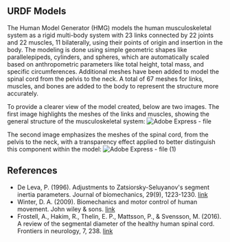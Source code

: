 ## URDF Models

The Human Model Generator (HMG) models the human musculoskeletal system as a rigid multi-body system with 23 links connected by 22 joints and 22 muscles, 11 bilaterally, using their points of origin and insertion in the body. The modeling is done using simple geometric shapes like parallelepipeds, cylinders, and spheres, which are automatically scaled based on anthropometric parameters like total height, total mass, and specific circumferences. Additional meshes have been added to model the spinal cord from the pelvis to the neck. A total of 67 meshes for links, muscles, and bones are added to the body to represent the structure more accurately.

To provide a clearer view of the model created, below are two images.
The first image highlights the meshes of the links and muscles, showing the general structure of the musculoskeletal system: 
![Adobe Express - file](https://github.com/user-attachments/assets/77644cde-a191-478c-a6fa-6bbf9e8d2c61)

The second image emphasizes the meshes of the spinal cord, from the pelvis to the neck, with a transparency effect applied to better distinguish this component within the model:
![Adobe Express - file (1)](https://github.com/user-attachments/assets/e60464be-d354-461b-b5c7-cfdada3df1eb)



 ## References
* De Leva, P. (1996). Adjustments to Zatsiorsky-Seluyanov's segment inertia parameters. Journal of biomechanics, 29(9), 1223-1230. [link](https://doi.org/10.1016/0021-9290(95)00178-6)
* Winter, D. A. (2009). Biomechanics and motor control of human movement. John wiley & sons. [link](https://books.google.it/books?hl=it&lr=&id=_bFHL08IWfwC&oi=fnd&pg=PR13&dq=Winter,+D.+A.+(2009).+Biomechanics+and+motor+control+of+human+movement.+John+wiley+%26+sons&ots=Jnprer8eP5&sig=wOJ3iIC8niVM8NxsKUsUAbgaTW8&redir_esc=y#v=onepage&q=Winter%2C%20D.%20A.%20(2009).%20Biomechanics%20and%20motor%20control%20of%20human%20movement.%20John%20wiley%20%26%20sons&f=false)
* Frostell, A., Hakim, R., Thelin, E. P., Mattsson, P., & Svensson, M. (2016). A review of the segmental diameter of the healthy human spinal cord. Frontiers in neurology, 7, 238. [link](https://pmc.ncbi.nlm.nih.gov/articles/PMC5179522/pdf/fneur-07-00238.pdf)
